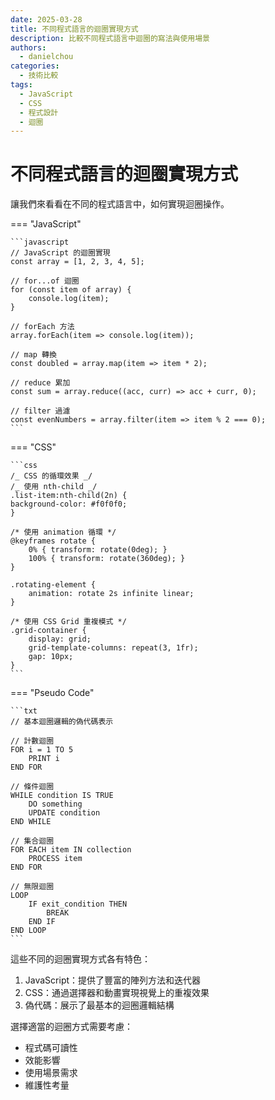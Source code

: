 ```yaml
---
date: 2025-03-28
title: 不同程式語言的迴圈實現方式
description: 比較不同程式語言中迴圈的寫法與使用場景
authors:
  - danielchou
categories:
  - 技術比較
tags:
  - JavaScript
  - CSS
  - 程式設計
  - 迴圈
---
```


# 不同程式語言的迴圈實現方式

讓我們來看看在不同的程式語言中，如何實現迴圈操作。

<!-- more -->

=== "JavaScript"

    ```javascript
    // JavaScript 的迴圈實現
    const array = [1, 2, 3, 4, 5];

    // for...of 迴圈
    for (const item of array) {
        console.log(item);
    }

    // forEach 方法
    array.forEach(item => console.log(item));

    // map 轉換
    const doubled = array.map(item => item * 2);

    // reduce 累加
    const sum = array.reduce((acc, curr) => acc + curr, 0);

    // filter 過濾
    const evenNumbers = array.filter(item => item % 2 === 0);
    ```

=== "CSS"

    ```css
    /_ CSS 的循環效果 _/
    /_ 使用 nth-child _/
    .list-item:nth-child(2n) {
    background-color: #f0f0f0;
    }

    /* 使用 animation 循環 */
    @keyframes rotate {
        0% { transform: rotate(0deg); }
        100% { transform: rotate(360deg); }
    }

    .rotating-element {
        animation: rotate 2s infinite linear;
    }

    /* 使用 CSS Grid 重複模式 */
    .grid-container {
        display: grid;
        grid-template-columns: repeat(3, 1fr);
        gap: 10px;
    }
    ```

=== "Pseudo Code"

    ```txt
    // 基本迴圈邏輯的偽代碼表示

    // 計數迴圈
    FOR i = 1 TO 5
        PRINT i
    END FOR

    // 條件迴圈
    WHILE condition IS TRUE
        DO something
        UPDATE condition
    END WHILE

    // 集合迴圈
    FOR EACH item IN collection
        PROCESS item
    END FOR

    // 無限迴圈
    LOOP
        IF exit_condition THEN
            BREAK
        END IF
    END LOOP
    ```

這些不同的迴圈實現方式各有特色：

1. JavaScript：提供了豐富的陣列方法和迭代器
2. CSS：通過選擇器和動畫實現視覺上的重複效果
3. 偽代碼：展示了最基本的迴圈邏輯結構

選擇適當的迴圈方式需要考慮：

- 程式碼可讀性
- 效能影響
- 使用場景需求
- 維護性考量
